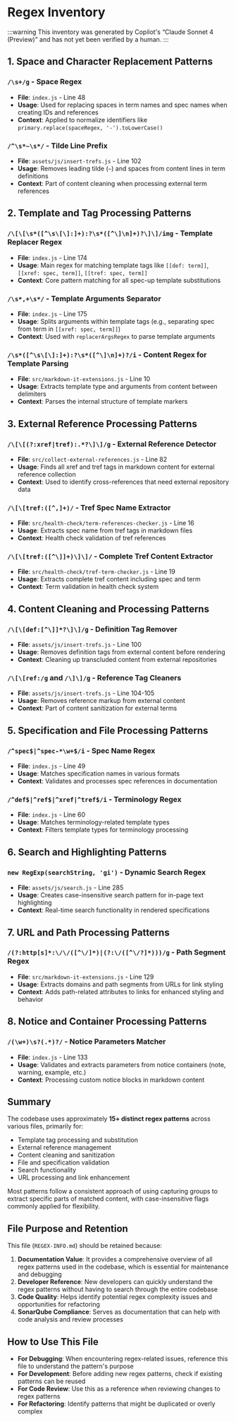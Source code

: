 # Regex Inventory

:::warning
This inventory was generated by Copilot's “Claude Sonnet 4 (Preview)” and has not yet been verified by a human.
:::


## 1. Space and Character Replacement Patterns

### `/\s+/g` - Space Regex

- **File**: `index.js` - Line 48
- **Usage**: Used for replacing spaces in term names and spec names when creating IDs and references
- **Context**: Applied to normalize identifiers like `primary.replace(spaceRegex, '-').toLowerCase()`

### `/^\s*~\s*/` - Tilde Line Prefix

- **File**: `assets/js/insert-trefs.js` - Line 102
- **Usage**: Removes leading tilde (`~`) and spaces from content lines in term definitions
- **Context**: Part of content cleaning when processing external term references

## 2. Template and Tag Processing Patterns

### `/\[\[\s*([^\s\[\]:]+):?\s*([^\]\n]+)?\]\]/img` - Template Replacer Regex

- **File**: `index.js` - Line 174
- **Usage**: Main regex for matching template tags like `[[def: term]]`, `[[xref: spec, term]]`, `[[tref: spec, term]]`
- **Context**: Core pattern matching for all spec-up template substitutions

### `/\s*,+\s*/` - Template Arguments Separator

- **File**: `index.js` - Line 175
- **Usage**: Splits arguments within template tags (e.g., separating spec from term in `[[xref: spec, term]]`)
- **Context**: Used with `replacerArgsRegex` to parse template arguments

### `/\s*([^\s\[\]:]+):?\s*([^\]\n]+)?/i` - Content Regex for Template Parsing

- **File**: `src/markdown-it-extensions.js` - Line 10
- **Usage**: Extracts template type and arguments from content between delimiters
- **Context**: Parses the internal structure of template markers

## 3. External Reference Processing Patterns

### `/\[\[(?:xref|tref):.*?\]\]/g` - External Reference Detector

- **File**: `src/collect-external-references.js` - Line 82
- **Usage**: Finds all xref and tref tags in markdown content for external reference collection
- **Context**: Used to identify cross-references that need external repository data

### `/\[\[tref:([^,]+)/` - Tref Spec Name Extractor

- **File**: `src/health-check/term-references-checker.js` - Line 16
- **Usage**: Extracts spec name from tref tags in markdown files
- **Context**: Health check validation of tref references

### `/\[\[tref:([^\]]+)\]\]/` - Complete Tref Content Extractor

- **File**: `src/health-check/tref-term-checker.js` - Line 19
- **Usage**: Extracts complete tref content including spec and term
- **Context**: Term validation in health check system

## 4. Content Cleaning and Processing Patterns

### `/\[\[def:[^\]]*?\]\]/g` - Definition Tag Remover

- **File**: `assets/js/insert-trefs.js` - Line 100
- **Usage**: Removes definition tags from external content before rendering
- **Context**: Cleaning up transcluded content from external repositories

### `/\[\[ref:/g` and `/\]\]/g` - Reference Tag Cleaners

- **File**: `assets/js/insert-trefs.js` - Line 104-105
- **Usage**: Removes reference markup from external content
- **Context**: Part of content sanitization for external terms

## 5. Specification and File Processing Patterns

### `/^spec$|^spec-*\w+$/i` - Spec Name Regex

- **File**: `index.js` - Line 49
- **Usage**: Matches specification names in various formats
- **Context**: Validates and processes spec references in documentation

### `/^def$|^ref$|^xref|^tref$/i` - Terminology Regex

- **File**: `index.js` - Line 60
- **Usage**: Matches terminology-related template types
- **Context**: Filters template types for terminology processing

## 6. Search and Highlighting Patterns

### `new RegExp(searchString, 'gi')` - Dynamic Search Regex

- **File**: `assets/js/search.js` - Line 285
- **Usage**: Creates case-insensitive search pattern for in-page text highlighting
- **Context**: Real-time search functionality in rendered specifications

## 7. URL and Path Processing Patterns

### `/(?:http[s]*:\/\/([^\/]*)|(?:\/([^\/?]*)))/g` - Path Segment Regex

- **File**: `src/markdown-it-extensions.js` - Line 129
- **Usage**: Extracts domains and path segments from URLs for link styling
- **Context**: Adds path-related attributes to links for enhanced styling and behavior

## 8. Notice and Container Processing Patterns

### `/(\w+)\s?(.*)?/` - Notice Parameters Matcher

- **File**: `index.js` - Line 133
- **Usage**: Validates and extracts parameters from notice containers (note, warning, example, etc.)
- **Context**: Processing custom notice blocks in markdown content

## Summary

The codebase uses approximately **15+ distinct regex patterns** across various files, primarily for:

- Template tag processing and substitution
- External reference management
- Content cleaning and sanitization  
- File and specification validation
- Search functionality
- URL processing and link enhancement

Most patterns follow a consistent approach of using capturing groups to extract specific parts of matched content, with case-insensitive flags commonly applied for flexibility.

## File Purpose and Retention

This file (`REGEX-INFO.md`) should be retained because:

1. **Documentation Value**: It provides a comprehensive overview of all regex patterns used in the codebase, which is essential for maintenance and debugging
2. **Developer Reference**: New developers can quickly understand the regex patterns without having to search through the entire codebase
3. **Code Quality**: Helps identify potential regex complexity issues and opportunities for refactoring
4. **SonarQube Compliance**: Serves as documentation that can help with code analysis and review processes

## How to Use This File

- **For Debugging**: When encountering regex-related issues, reference this file to understand the pattern's purpose
- **For Development**: Before adding new regex patterns, check if existing patterns can be reused
- **For Code Review**: Use this as a reference when reviewing changes to regex patterns
- **For Refactoring**: Identify patterns that might be duplicated or overly complex
